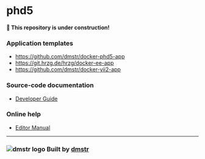 phd5
====

**:construction: This repository is under construction!**

### Application templates

- https://github.com/dmstr/docker-phd5-app
- https://git.hrzg.de/hrzg/docker-ee-app
- https://github.com/dmstr/docker-yii2-app

### Source-code documentation

- [Developer Guide](guide/README.md)

### Online help

- [Editor Manual](help/README.md)

---

### ![dmstr logo](http://t.phundament.com/dmstr-16-cropped.png) Built by [dmstr](http://diemeisterei.de)

